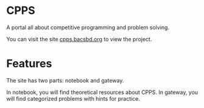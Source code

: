 # CPPS

A portal all about competitive programming and problem solving.

You can visit the site [cpps.bacsbd.org](http://cpps.bacsbd.org) to view the project.

# Features

The site has two parts: notebook and gateway.

In notebook, you will find theoretical resources about CPPS. In gateway, you will find categorized problems with hints for practice.
